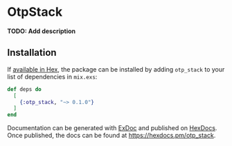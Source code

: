 # OtpStack

**TODO: Add description**

## Installation

If [available in Hex](https://hex.pm/docs/publish), the package can be installed
by adding `otp_stack` to your list of dependencies in `mix.exs`:

```elixir
def deps do
  [
    {:otp_stack, "~> 0.1.0"}
  ]
end
```

Documentation can be generated with [ExDoc](https://github.com/elixir-lang/ex_doc)
and published on [HexDocs](https://hexdocs.pm). Once published, the docs can
be found at <https://hexdocs.pm/otp_stack>.

